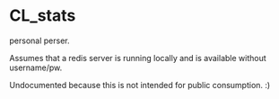 CL_stats
========

personal perser.

Assumes that a redis server is running locally and is available without username/pw.

Undocumented because this is not intended for public consumption.  :)
